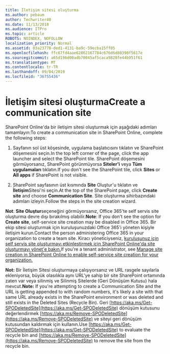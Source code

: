 ```yaml
---
title: İletişim sitesi oluşturma
ms.author: pebaum
author: Techwriter40
ms.date: 11/13/2018
ms.audience: ITPro
ms.topic: article
ROBOTS: NOINDEX, NOFOLLOW
localization_priority: Normal
ms.assetid: 03a23778-ded1-4131-ba9c-59ecba15ff05
ms.openlocfilehash: ffc67fd4aae62862167784c676d6d80390f5617e
ms.sourcegitcommit: a65d196d00adb70045af5caca9828fe44b951f61
ms.translationtype: MT
ms.contentlocale: tr-TR
ms.lasthandoff: 09/04/2019
ms.locfileid: "36755436"
---
```

# <a name="create-a-communication-site"></a><span data-ttu-id="3e486-102">İletişim sitesi oluşturma</span><span class="sxs-lookup"><span data-stu-id="3e486-102">Create a communication site</span></span>

<span data-ttu-id="3e486-103">SharePoint Online'da bir iletişim sitesi oluşturmak için aşağıdaki adımları tamamlayın:</span><span class="sxs-lookup"><span data-stu-id="3e486-103">To create a communication site in SharePoint Online, complete the following steps:</span></span> 
  
1. <span data-ttu-id="3e486-104">Sayfanın sol üst köşesinde, uygulama başlatıcısını tıklatın ve SharePoint döşemesini seçin.</span><span class="sxs-lookup"><span data-stu-id="3e486-104">In the top left corner of the page, click the app launcher and select the SharePoint tile.</span></span> <span data-ttu-id="3e486-105">SharePoint döşemesini görmüyorsanız, SharePoint görünmüyorsa **Siteler'i** veya **Tüm uygulamaları** tıklatın.</span><span class="sxs-lookup"><span data-stu-id="3e486-105">If you don't see the SharePoint tile, click **Sites** or **All apps** if SharePoint is not visible.</span></span> 
    
2. <span data-ttu-id="3e486-106">SharePoint sayfasının üst kısmında **Site** Oluştur'u tıklatın ve **İletişim**Sitesi'ni seçin.</span><span class="sxs-lookup"><span data-stu-id="3e486-106">At the top of the SharePoint page, click **Create site** and choose **Communication Site**.</span></span> <span data-ttu-id="3e486-107">Site oluşturma sihirbazındaki adımları izleyin.</span><span class="sxs-lookup"><span data-stu-id="3e486-107">Follow the steps in the site creation wizard.</span></span> 
    
 <span data-ttu-id="3e486-108">**Not**: **Site Oluştur**seçeneğini görmüyorsanız, Office 365'te self servis site oluşturma devre dışı bırakılmış olabilir.</span><span class="sxs-lookup"><span data-stu-id="3e486-108">**Note**: If you don't see the option for **Create site**, self-service site creation may be disabled in Office 365.</span></span> <span data-ttu-id="3e486-109">Bir ekip sitesi oluşturmak için kuruluşunuzdaki Office 365'i yöneten kişiyle iletişim kurun.</span><span class="sxs-lookup"><span data-stu-id="3e486-109">Contact the person administering Office 365 in your organization to create a team site.</span></span> <span data-ttu-id="3e486-110">Kiracı yöneticiyseniz, [kuruluşunuz için self servis site oluşturmayı etkinleştirmek için SharePoint Online'da site oluşturmayı yönet'e bakın.](https://go.microsoft.com/fwlink/?linkid=2018780)</span><span class="sxs-lookup"><span data-stu-id="3e486-110">If you're a tenant administrator, see [Manage site creation in SharePoint Online to enable self-service site creation for your organization.](https://go.microsoft.com/fwlink/?linkid=2018780)</span></span>
  
 <span data-ttu-id="3e486-111">**Not:** Bir İletişim Sitesi oluşturmaya çalışıyorsanız ve URL rasgele sayılarla ekleniyorsa, büyük olasılıkla aynı URL'ye sahip bir site SharePoint ortamında zaten var veya silinmiş ve Silinmiş Sitelerde (Geri Dönüşüm Kutusu) hala mevcut.</span><span class="sxs-lookup"><span data-stu-id="3e486-111">**Note:** If you're attempting to create a Communication Site and the URL is getting appended to with random numbers, it's likely a site with that same URL already exists in the SharePoint environment or was deleted and still exists in the Deleted Sites (Recycle Bin).</span></span> <span data-ttu-id="3e486-112">Geri [https://aka.ms/Get-SPODeletedSite](https://aka.ms/Get-SPODeletedSite) dönüşüm kutusunu değerlendirmek [https://aka.ms/Remove-SPODeletedSite](https://aka.ms/Remove-SPODeletedSite) ve siteyi geri dönüşüm kutusundan kaldırmak için kullanın.</span><span class="sxs-lookup"><span data-stu-id="3e486-112">Use [https://aka.ms/Get-SPODeletedSite](https://aka.ms/Get-SPODeletedSite) to evaluate the recycle bin and [https://aka.ms/Remove-SPODeletedSite](https://aka.ms/Remove-SPODeletedSite) to remove the site from the recycle bin.</span></span> 
  

